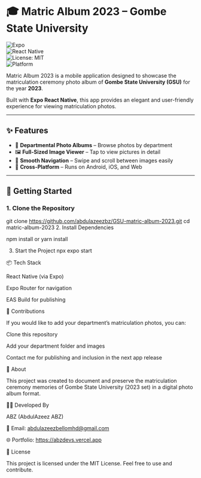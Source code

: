 # 🎓 Matric Album 2023 – Gombe State University

![Expo](https://img.shields.io/badge/Expo-000020?logo=expo&logoColor=white&style=for-the-badge)  
![React Native](https://img.shields.io/badge/React%20Native-61DAFB?logo=react&logoColor=black&style=for-the-badge)  
![License: MIT](https://img.shields.io/badge/License-MIT-green.svg?style=for-the-badge)  
![Platform](https://img.shields.io/badge/Platform-Android%20%7C%20iOS%20%7C%20Web-blue?style=for-the-badge)  

Matric Album 2023 is a mobile application designed to showcase the matriculation ceremony photo album of **Gombe State University (GSU)** for the year **2023**.  

Built with **Expo React Native**, this app provides an elegant and user-friendly experience for viewing matriculation photos.

---

## ✨ Features
- 📂 **Departmental Photo Albums** – Browse photos by department  
- 🖼️ **Full-Sized Image Viewer** – Tap to view pictures in detail  
- 🔄 **Smooth Navigation** – Swipe and scroll between images easily  
- 📱 **Cross-Platform** – Runs on Android, iOS, and Web  

---

## 🚀 Getting Started

### 1. Clone the Repository

git clone https://github.com/abdulazeezbz/GSU-matric-album-2023.git
cd matric-album-2023
2. Install Dependencies

npm install
or
yarn install

3. Start the Project
npx expo start




📦 Tech Stack

React Native (via Expo)

Expo Router for navigation

EAS Build for publishing




🤝 Contributions

If you would like to add your department’s matriculation photos, you can:

Clone this repository

Add your department folder and images

Contact me for publishing and inclusion in the next app release

🏫 About

This project was created to document and preserve the matriculation ceremony memories of Gombe State University (2023 set) in a digital photo album format.

👨‍💻 Developed By

ABZ (AbdulAzeez ABZ)

📧 Email: abdulazeezbellomhd@gmail.com

🌐 Portfolio: https://abzdevs.vercel.app




📜 License

This project is licensed under the MIT License. Feel free to use and contribute.



